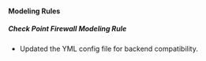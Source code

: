 
#### Modeling Rules

##### Check Point Firewall Modeling Rule

- Updated the YML config file for backend compatibility.
